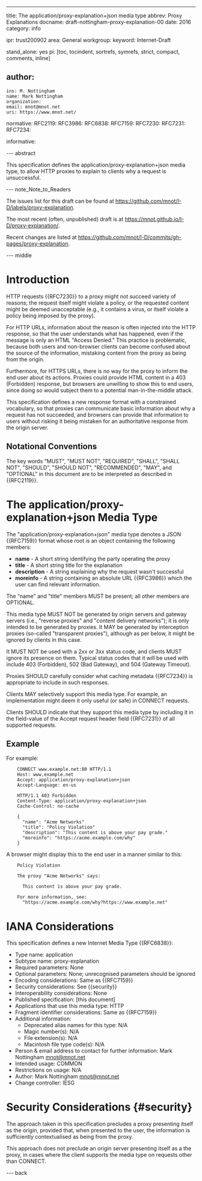 ---
title: The application/proxy-explanation+json media type
abbrev: Proxy Explanations
docname: draft-nottingham-proxy-explanation-00
date: 2016
category: info

ipr: trust200902
area: General
workgroup: 
keyword: Internet-Draft

stand_alone: yes
pi: [toc, tocindent, sortrefs, symrefs, strict, compact, comments, inline]

author:
 -
    ins: M. Nottingham
    name: Mark Nottingham
    organization: 
    email: mnot@mnot.net
    uri: https://www.mnot.net/

normative:
  RFC2119:
  RFC3986:
  RFC6838:
  RFC7159:
  RFC7230:
  RFC7231:
  RFC7234:

informative:


--- abstract

This specification defines the application/proxy-explanation+json media type, to allow HTTP proxies to explain to clients why a request is unsuccessful.

--- note_Note_to_Readers

The issues list for this draft can be found at <https://github.com/mnot/I-D/labels/proxy-explanation>.

The most recent (often, unpublished) draft is at <https://mnot.github.io/I-D/proxy-explanation/>.

Recent changes are listed at <https://github.com/mnot/I-D/commits/gh-pages/proxy-explanation>.


--- middle

# Introduction

HTTP requests {{RFC7230}} to a proxy might not succeed variety of reasons; the request itself might violate a policy, or the requested content might be deemed unacceptable (e.g., it contains a virus, or itself violate a policy being imposed by the proxy).

For HTTP URLs, information about the reason is often injected into the HTTP response, so that the user understands what has happened, even if the message is only an HTML "Access Denied." This practice is problematic, because both users and non-browser clients can become confused about the source of the information, mistaking content from the proxy as being from the origin.

Furthermore, for HTTPS URLs, there is no way for the proxy to inform the end user about its actions. Proxies could provide HTML content in a 403 (Forbidden) response, but browsers are unwilling to show this to end users, since doing so would subject them to a potential man-in-the-middle attack.

This specification defines a new response format with a constrained vocabulary, so that proxies can communicate basic information about why a request has not succeeded, and browsers can provide that information to users without risking it being mistaken for an authoritative response from the origin server.


## Notational Conventions

The key words "MUST", "MUST NOT", "REQUIRED", "SHALL", "SHALL NOT", "SHOULD", "SHOULD NOT",
"RECOMMENDED", "MAY", and "OPTIONAL" in this document are to be interpreted as described in
{{RFC2119}}.

# The application/proxy-explanation+json Media Type

The "application/proxy-explanation+json" media type denotes a JSON {{RFC7159}} format whose root is an object containing the following members:

* **name** - A short string identifying the party operating the proxy
* **title** - A short string title for the explanation
* **description** - A string explaining why the request wasn't successful
* **moreinfo** - A string containing an absolute URL {{RFC3986}} which the user can find relevant information.

The "name" and "title" members MUST be present; all other members are OPTIONAL.

This media type MUST NOT be generated by origin servers and gateway servers (i.e., "reverse proxies" and "content delivery networks"); it is only intended to be generated by proxies. It MAY be generated by interception proxies (so-called "transparent proxies"), although as per below, it might be ignored by clients in this case.

It MUST NOT be used with a 2xx or 3xx status code, and clients MUST ignore its presence on them. Typical status codes that it will be used with include 403 (Forbidden), 502 (Bad Gateway), and 504 (Gateway Timeout).

Proxies SHOULD carefully consider what caching metadata {{RFC7234}} is appropriate to include in such responses.

Clients MAY selectively support this media type. For example, an implementation might deem it only useful (or safe) in CONNECT requests.

Clients SHOULD indicate that they support this media type by including it in the field-value of the Accept request header field {{RFC7231}} of all supported requests.


## Example

For example:

~~~ example
    CONNECT www.example.net:80 HTTP/1.1
    Host: www.example.net
    Accept: application/proxy-explanation+json
    Accept-Language: en-us

    HTTP/1.1 403 Forbidden
    Content-Type: application/proxy-explanation+json
    Cache-Control: no-cache
    
    {
      "name": "Acme Networks"
      "title": "Policy Violation"
      "description": "This content is above your pay grade."
      "moreinfo": "https://acme.example.com/why"
    }
~~~

A browser might display this to the end user in a manner similar to this:

~~~ example
    Policy Violation
    
    The proxy "Acme Networks" says:
    
      This content is above your pay grade.
    
    For more information, see: 
      "https://acme.example.com/why?https://www.example.net"
~~~


# IANA Considerations

This specification defines a new Internet Media Type {{RFC6838}}:

* Type name: application
* Subtype name: proxy-explanation
* Required parameters: None
* Optional parameters: None; unrecognised parameters should be ignored
* Encoding considerations: Same as {{RFC7159}}
* Security considerations: See {{security}}
* Interoperability considerations: None
* Published specification: [this document]
* Applications that use this media type: HTTP
* Fragment identifier considerations: Same as {{RFC7159}}
* Additional information:
  * Deprecated alias names for this type: N/A
  * Magic number(s): N/A
  * File extension(s): N/A
  * Macintosh file type code(s): N/A
* Person & email address to contact for further information: Mark Nottingham <mnot@mnot.net>
* Intended usage: COMMON
* Restrictions on usage: N/A
* Author: Mark Nottingham <mnot@mnot.net>
* Change controller: IESG

# Security Considerations {#security}

The approach taken in this specification precludes a proxy presenting itself as the origin, provided that, when presented to the user, the information is sufficiently contextualised as being from the proxy. 

This approach does not preclude an origin server presenting itself as a the proxy, in cases where the client supports the media type on requests other than CONNECT. 


--- back
